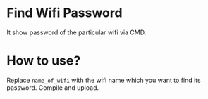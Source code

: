 # Find Wifi Password
It show password of the particular wifi via CMD.

# How to use?
Replace `name_of_wifi` with the wifi name which you want to find its password.
Compile and upload.